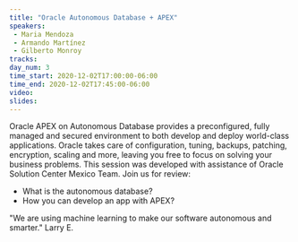 ```yaml
---
title: "Oracle Autonomous Database + APEX"
speakers:
 - Maria Mendoza
 - Armando Martínez
 - Gilberto Monroy
tracks:
day_num: 3
time_start: 2020-12-02T17:00:00-06:00
time_end: 2020-12-02T17:45:00-06:00
video:
slides:
---
```

Oracle APEX on Autonomous Database provides a preconfigured, fully managed and secured environment to both develop and deploy world-class applications. Oracle takes care of configuration, tuning, backups, patching, encryption, scaling and more, leaving you free to focus on solving your business problems. This session was developed with assistance of Oracle Solution Center Mexico Team.
Join us for review:

* What is the autonomous database?
* How you can develop an app with APEX?

"We are using machine learning to make our software autonomous and smarter." Larry E.

